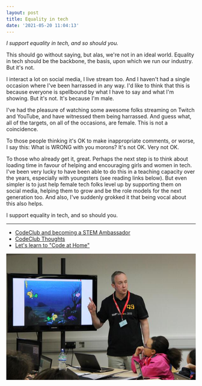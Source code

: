 ```yaml
---
layout: post
title: Equality in tech
date: '2021-05-20 11:04:13'
---
```


_I support equality in tech, and so should you._

This should go without saying, but alas, we're not in an ideal world. Equality in tech should be the backbone, the basis, upon which we run our industry. But it's not.

I interact a lot on social media, I live stream too. And I haven't had a single occasion where I've been harrassed in any way. I'd like to think that this is because everyone is spellbound by what I have to say and what I'm showing. But it's not. It's because I'm male.

I've had the pleasure of watching some awesome folks streaming on Twitch and YouTube, and have witnessed them being harrassed. And guess what, all of the targets, on all of the occasions, are female. This is not a coincidence.

To those people thinking it's OK to make inappropriate comments, or worse, I say this: What is WRONG with you morons? It's not OK. Very not OK.

To those who already get it, great. Perhaps the next step is to think about loading time in favour of helping and encouraging girls and women in tech. I've been very lucky to have been able to do this in a teaching capacity over the years, especially with youngsters (see reading links below). But even simpler is to just help female tech folks level up by supporting them on social media, helping them to grow and be the role models for the next generation too. And also, I've suddenly grokked it that being vocal about this also helps.

I support equality in tech, and so should you.

---

* [CodeClub and becoming a STEM Ambassador](https://qmacro.org/2012/12/05/codeclub-and-becoming-a-stem-ambassador/)
* [CodeClub Thoughts](https://qmacro.org/2013/04/18/codeclub-thoughts/)
* [Let's learn to "Code at Home"](https://qmacro.org/2020/03/24/code-at-home/)

![Me teaching Scratch at Manchester CoderDojo](/content/images/2020/03/underwaterscratch.jpg)
